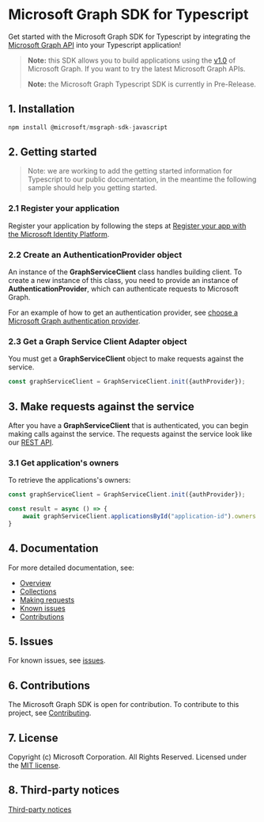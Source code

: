 # Microsoft Graph SDK for Typescript

Get started with the Microsoft Graph SDK for Typescript by integrating the [Microsoft Graph API](https://docs.microsoft.com/graph/overview) into your Typescript application!

> **Note:** this SDK allows you to build applications using the [v1.0](https://docs.microsoft.com/graph/use-the-api#version) of Microsoft Graph. If you want to try the latest Microsoft Graph APIs.
>
> **Note:** the Microsoft Graph Typescript SDK is currently in Pre-Release.

## 1. Installation

```typescript
npm install @microsoft/msgraph-sdk-javascript
```

## 2. Getting started

> Note: we are working to add the getting started information for Typescript to our public documentation, in the meantime the following sample should help you getting started.

### 2.1 Register your application

Register your application by following the steps at [Register your app with the Microsoft Identity Platform](https://docs.microsoft.com/graph/auth-register-app-v2).

### 2.2 Create an AuthenticationProvider object

An instance of the **GraphServiceClient** class handles building client. To create a new instance of this class, you need to provide an instance of **AuthenticationProvider**, which can authenticate requests to Microsoft Graph.

For an example of how to get an authentication provider, see [choose a Microsoft Graph authentication provider](https://docs.microsoft.com/graph/sdks/choose-authentication-providers?tabs=typescript).

### 2.3 Get a Graph Service Client Adapter object

You must get a **GraphServiceClient** object to make requests against the service.

```typescript
const graphServiceClient = GraphServiceClient.init({authProvider});
```

## 3. Make requests against the service

After you have a **GraphServiceClient** that is authenticated, you can begin making calls against the service. The requests against the service look like our [REST API](https://docs.microsoft.com/graph/api/overview?view=graph-rest-1.0).

### 3.1 Get application's owners

To retrieve the applications's owners:

```typescript
const graphServiceClient = GraphServiceClient.init({authProvider});

const result = async () => {
	await graphServiceClient.applicationsById("application-id").owners.get()
}
```
## 4. Documentation

For more detailed documentation, see:

* [Overview](https://docs.microsoft.com/graph/overview)
* [Collections](https://docs.microsoft.com/graph/sdks/paging)
* [Making requests](https://docs.microsoft.com/graph/sdks/create-requests)
* [Known issues](https://github.com/MicrosoftGraph/msgraph-sdk-typescript/issues)
* [Contributions](https://github.com/microsoftgraph/msgraph-sdk-typescript/blob/main/CONTRIBUTING.md)

## 5. Issues

For known issues, see [issues](https://github.com/MicrosoftGraph/msgraph-sdk-typescript/issues).

## 6. Contributions

The Microsoft Graph SDK is open for contribution. To contribute to this project, see [Contributing](https://github.com/microsoftgraph/msgraph-sdk-typescript/blob/main/CONTRIBUTING.md).

## 7. License

Copyright (c) Microsoft Corporation. All Rights Reserved. Licensed under the [MIT license](LICENSE).

## 8. Third-party notices

[Third-party notices](THIRD%20PARTY%20NOTICES)
